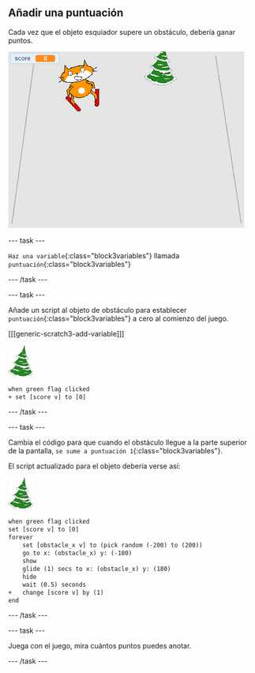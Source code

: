 ## Añadir una puntuación

Cada vez que el objeto esquiador supere un obstáculo, debería ganar puntos.

![puntuación](images/score.png)

--- task ---

`Haz una variable`{:class="block3variables"} llamada `puntuación`{:class="block3variables"}

--- /task ---

--- task ---

Añade un script al objeto de obstáculo para establecer `puntuación`{:class="block3variables"} a cero al comienzo del juego.

[[[generic-scratch3-add-variable]]]

![objeto de obstáculo](images/obstacle_sprite.png)

```blocks3
when green flag clicked
+ set [score v] to [0]
```

--- /task ---

--- task ---

Cambia el código para que cuando el obstáculo llegue a la parte superior de la pantalla, `se sume a puntuación 1`{:class="block3variables"}.

El script actualizado para el objeto debería verse así:

![objeto de obstáculo](images/obstacle_sprite.png)

```blocks3
when green flag clicked
set [score v] to [0]
forever 
    set [obstacle_x v] to (pick random (-200) to (200))
    go to x: (obstacle_x) y: (-180)
    show
    glide (1) secs to x: (obstacle_x) y: (180)
    hide
    wait (0.5) seconds
+   change [score v] by (1)
end
```

--- /task ---

--- task ---

Juega con el juego, mira cuántos puntos puedes anotar.

--- /task ---